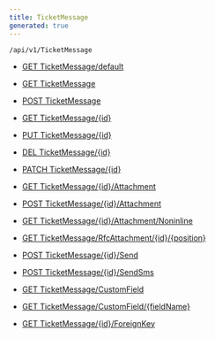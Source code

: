 ```yaml
---
title: TicketMessage
generated: true
---
```


```http
/api/v1/TicketMessage
```




* [GET TicketMessage/default](v1TicketMessageEntity_DefaultTicketMessageEntity.md)

* [GET TicketMessage](v1TicketMessageEntity_GetAll.md)

* [POST TicketMessage](v1TicketMessageEntity_HttpPostSaveTicketMessageEntityWithNotify.md)

* [GET TicketMessage/{id}](v1TicketMessageEntity_HttpGetGetTicketMessageWithEmbeddedData.md)

* [PUT TicketMessage/{id}](v1TicketMessageEntity_HttpPutSaveTicketMessageEntityWithNotify.md)

* [DEL TicketMessage/{id}](v1TicketMessageEntity_DeleteTicketMessageEntity.md)

* [PATCH TicketMessage/{id}](v1TicketMessageEntity_PatchTicketMessageEntity.md)

* [GET TicketMessage/{id}/Attachment](v1TicketMessageEntity_GetAttachmentInfo.md)

* [POST TicketMessage/{id}/Attachment](v1TicketMessageEntity_AddAttachments.md)

* [GET TicketMessage/{id}/Attachment/Noninline](v1TicketMessageEntity_GetAttachmentInfoNonInline.md)

* [GET TicketMessage/RfcAttachment/{id}/{position}](v1TicketMessageEntity_GetRfcAttachmentStream.md)

* [POST TicketMessage/{id}/Send](v1TicketMessageEntity_SendTicketMessage.md)

* [POST TicketMessage/{id}/SendSms](v1TicketMessageEntity_SendTicketMessageSms.md)

* [GET TicketMessage/CustomField](v1TicketMessageEntity_GetCustomFieldInfoList.md)

* [GET TicketMessage/CustomField/{fieldName}](v1TicketMessageEntity_GetCustomFieldInfo.md)

* [GET TicketMessage/{id}/ForeignKey](v1TicketMessageEntity_GetAllForeignKeysOnEntity.md)